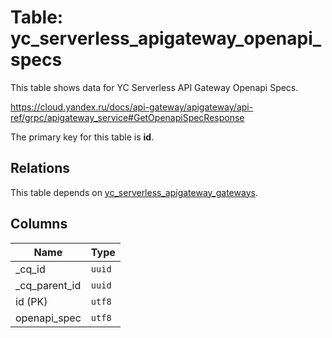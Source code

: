 # Table: yc_serverless_apigateway_openapi_specs

This table shows data for YC Serverless API Gateway Openapi Specs.

https://cloud.yandex.ru/docs/api-gateway/apigateway/api-ref/grpc/apigateway_service#GetOpenapiSpecResponse

The primary key for this table is **id**.

## Relations

This table depends on [yc_serverless_apigateway_gateways](yc_serverless_apigateway_gateways.md).

## Columns

| Name          | Type          |
| ------------- | ------------- |
|_cq_id|`uuid`|
|_cq_parent_id|`uuid`|
|id (PK)|`utf8`|
|openapi_spec|`utf8`|